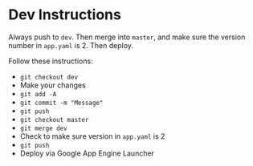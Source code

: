 # Dev Instructions

Always push to `dev`. Then merge into `master`, and make sure the version number in `app.yaml` is 2. Then deploy.

Follow these instructions:
- `git checkout dev`
- Make your changes
- `git add -A`
- `git commit -m "Message"`
- `git push`
- `git checkout master`
- `git merge dev`
- Check to make sure version in `app.yaml` is 2
- `git push`
- Deploy via Google App Engine Launcher